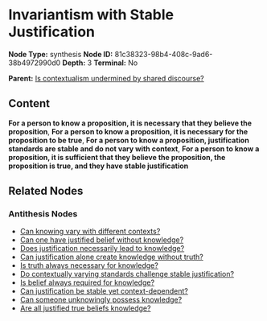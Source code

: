 # Invariantism with Stable Justification

**Node Type:** synthesis
**Node ID:** 81c38323-98b4-408c-9ad6-38b4972990d0
**Depth:** 3
**Terminal:** No

**Parent:** [Is contextualism undermined by shared discourse?](is-contextualism-undermined-by-shared-discourse-antithesis-103533f4-1042-4d56-b409-fe514981c645.md)

## Content

**For a person to know a proposition, it is necessary that they believe the proposition**, **For a person to know a proposition, it is necessary for the proposition to be true**, **For a person to know a proposition, justification standards are stable and do not vary with context**, **For a person to know a proposition, it is sufficient that they believe the proposition, the proposition is true, and they have stable justification**

## Related Nodes

### Antithesis Nodes

- [Can knowing vary with different contexts?](can-knowing-vary-with-different-contexts-antithesis-a5eff5b4-fa73-40bf-9454-baf74c4894db.md)
- [Can one have justified belief without knowledge?](can-one-have-justified-belief-without-knowledge-antithesis-3e0b249c-6604-4ff9-bc12-471b2235f43f.md)
- [Does justification necessarily lead to knowledge?](does-justification-necessarily-lead-to-knowledge-antithesis-497191e6-50e6-4866-9872-11a9a37e0264.md)
- [Can justification alone create knowledge without truth?](can-justification-alone-create-knowledge-without-truth-antithesis-4712aef9-8fea-44ac-a1db-48b5a57ccf0f.md)
- [Is truth always necessary for knowledge?](is-truth-always-necessary-for-knowledge-antithesis-9ea0ac69-2fe4-4862-bc16-39a340794444.md)
- [Do contextually varying standards challenge stable justification?](do-contextually-varying-standards-challenge-stable-justification-antithesis-4c71f47f-f006-40c7-b18d-5e7ef28b6e63.md)
- [Is belief always required for knowledge?](is-belief-always-required-for-knowledge-antithesis-1b39a331-893a-4be3-a097-1b2f1e187177.md)
- [Can justification be stable yet context-dependent?](can-justification-be-stable-yet-context-dependent-antithesis-aa5e734b-cb89-484a-9f89-27c7c8f0ffe3.md)
- [Can someone unknowingly possess knowledge?](can-someone-unknowingly-possess-knowledge-antithesis-618a56a0-1354-4f94-94dd-1a351c750d3f.md)
- [Are all justified true beliefs knowledge?](are-all-justified-true-beliefs-knowledge-antithesis-71fa337d-9ad5-4f5c-81c6-202c186333a1.md)
